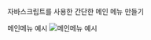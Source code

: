 자바스크립트를 사용한 간단한 메인 메뉴 만들기


메인메뉴 예시
![메인메뉴 예시](https://github.com/kjejhk37/SimpleMainMenu/assets/118964808/da3f0d9e-9022-4132-a03a-2d6600754ef8)


